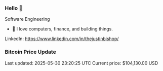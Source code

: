 ### Hello 🤙  

Software Engineering

- 🔭 I love computers, finance, and building things.
  
LinkedIn: https://www.linkedin.com/in/thejustinbishop/  
























































































































































































































































































































































































































































































































































### Bitcoin Price Update
Last updated: 2025-05-30 23:20:25 UTC
Current price: $104,130.00 USD
